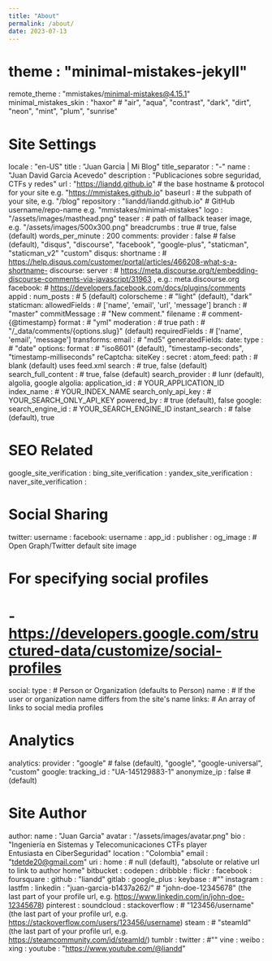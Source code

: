 ```yaml
---
title: "About"
permalink: /about/
date: 2023-07-13
---
```


# theme                  : "minimal-mistakes-jekyll"
remote_theme             : "mmistakes/minimal-mistakes@4.15.1"
minimal_mistakes_skin    : "haxor" # "air", "aqua", "contrast", "dark", "dirt", "neon", "mint", "plum", "sunrise"

# Site Settings
locale                   : "en-US"
title                    : "Juan Garcia | Mi Blog"
title_separator          : "-"
name                     : "Juan David Garcia Acevedo"
description              : "Publicaciones sobre seguridad, CTFs y redes"
url                      : "https://liandd.github.io" # the base hostname & protocol for your site e.g. "https://mmistakes.github.io"
baseurl                  : # the subpath of your site, e.g. "/blog"
repository               : "liandd/liandd.github.io" # GitHub username/repo-name e.g. "mmistakes/minimal-mistakes"
logo                     : "/assets/images/masthead.png"
teaser                   : # path of fallback teaser image, e.g. "/assets/images/500x300.png"
breadcrumbs              : true # true, false (default)
words_per_minute         : 200
comments:
  provider               : false # false (default), "disqus", "discourse", "facebook", "google-plus", "staticman", "staticman_v2" "custom"
  disqus:
    shortname            : # https://help.disqus.com/customer/portal/articles/466208-what-s-a-shortname-
  discourse:
    server               : # https://meta.discourse.org/t/embedding-discourse-comments-via-javascript/31963 , e.g.: meta.discourse.org
  facebook:
    # https://developers.facebook.com/docs/plugins/comments
    appid                :
    num_posts            : # 5 (default)
    colorscheme          : # "light" (default), "dark"
staticman:
  allowedFields          : # ['name', 'email', 'url', 'message']
  branch                 : # "master"
  commitMessage          : # "New comment."
  filename               : # comment-{@timestamp}
  format                 : # "yml"
  moderation             : # true
  path                   : # "/_data/comments/{options.slug}" (default)
  requiredFields         : # ['name', 'email', 'message']
  transforms:
    email                : # "md5"
  generatedFields:
    date:
      type               : # "date"
      options:
        format           : # "iso8601" (default), "timestamp-seconds", "timestamp-milliseconds"
reCaptcha:
  siteKey                :
  secret                 :
atom_feed:
  path                   : # blank (default) uses feed.xml
search                   : # true, false (default)
search_full_content      : # true, false (default)
search_provider          : # lunr (default), algolia, google
algolia:
  application_id         : # YOUR_APPLICATION_ID
  index_name             : # YOUR_INDEX_NAME
  search_only_api_key    : # YOUR_SEARCH_ONLY_API_KEY
  powered_by             : # true (default), false
google:
  search_engine_id       : # YOUR_SEARCH_ENGINE_ID
  instant_search         : # false (default), true
# SEO Related
google_site_verification :
bing_site_verification   :
yandex_site_verification :
naver_site_verification  :

# Social Sharing
twitter:
  username               :
facebook:
  username               :
  app_id                 :
  publisher              :
og_image                 : # Open Graph/Twitter default site image
# For specifying social profiles
# - https://developers.google.com/structured-data/customize/social-profiles
social:
  type                   : # Person or Organization (defaults to Person)
  name                   : # If the user or organization name differs from the site's name
  links: # An array of links to social media profiles

# Analytics
analytics:
  provider               : "google" # false (default), "google", "google-universal", "custom"
  google:
    tracking_id          : "UA-145129883-1"
    anonymize_ip         : false # (default)


# Site Author
author:
  name             : "Juan Garcia"
  avatar           : "/assets/images/avatar.png"
  bio              : "Ingeniería en Sistemas y Telecomunicaciones CTFs player<br>Entusiasta en CiberSeguridad"
  location         : "Colombia"
  email            : "tdetde20@gmail.com"
  uri              :
  home             : # null (default), "absolute or relative url to link to author home"
  bitbucket        :
  codepen          :
  dribbble         :
  flickr           :
  facebook         :
  foursquare       :
  github           : "liandd"
  gitlab           :
  google_plus      :
  keybase          : #""
  instagram        :
  lastfm           :
  linkedin         : "juan-garcia-b1437a262/" # "john-doe-12345678" (the last part of your profile url, e.g. https://www.linkedin.com/in/john-doe-12345678)
  pinterest        :
  soundcloud       :
  stackoverflow    : # "123456/username" (the last part of your profile url, e.g. https://stackoverflow.com/users/123456/username)
  steam            : # "steamId" (the last part of your profile url, e.g. https://steamcommunity.com/id/steamId/)
  tumblr           :
  twitter          : #""
  vine             :
  weibo            :
  xing             :
  youtube          : "https://www.youtube.com/@liandd"

